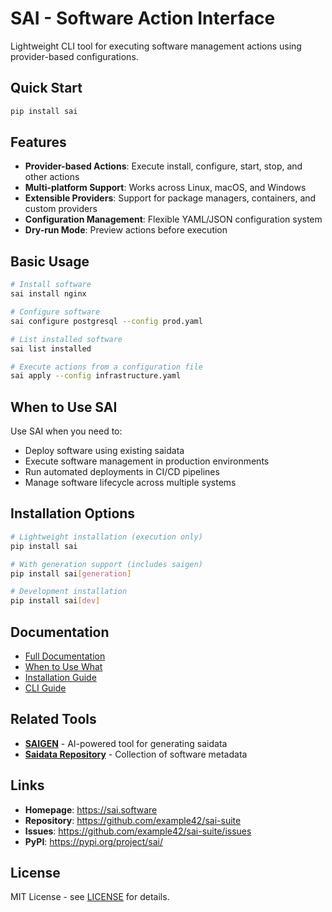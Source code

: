# SAI - Software Action Interface

Lightweight CLI tool for executing software management actions using provider-based configurations.

## Quick Start

```bash
pip install sai
```

## Features

- **Provider-based Actions**: Execute install, configure, start, stop, and other actions
- **Multi-platform Support**: Works across Linux, macOS, and Windows
- **Extensible Providers**: Support for package managers, containers, and custom providers
- **Configuration Management**: Flexible YAML/JSON configuration system
- **Dry-run Mode**: Preview actions before execution

## Basic Usage

```bash
# Install software
sai install nginx

# Configure software
sai configure postgresql --config prod.yaml

# List installed software
sai list installed

# Execute actions from a configuration file
sai apply --config infrastructure.yaml
```

## When to Use SAI

Use SAI when you need to:
- Deploy software using existing saidata
- Execute software management in production environments
- Run automated deployments in CI/CD pipelines
- Manage software lifecycle across multiple systems

## Installation Options

```bash
# Lightweight installation (execution only)
pip install sai

# With generation support (includes saigen)
pip install sai[generation]

# Development installation
pip install sai[dev]
```

## Documentation

- [Full Documentation](https://sai.software/docs)
- [When to Use What](https://github.com/example42/sai-suite/blob/main/docs/when-to-use-what.md)
- [Installation Guide](https://github.com/example42/sai-suite/blob/main/docs/installation.md)
- [CLI Guide](https://sai.software/docs/sai-cli-guide)

## Related Tools

- **[SAIGEN](https://pypi.org/project/saigen/)** - AI-powered tool for generating saidata
- **[Saidata Repository](https://github.com/example42/saidata)** - Collection of software metadata

## Links

- **Homepage**: https://sai.software
- **Repository**: https://github.com/example42/sai-suite
- **Issues**: https://github.com/example42/sai-suite/issues
- **PyPI**: https://pypi.org/project/sai/

## License

MIT License - see [LICENSE](https://github.com/example42/sai-suite/blob/main/LICENSE) for details.
